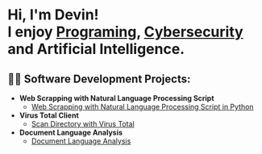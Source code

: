 <h1>Hi, I'm Devin! <br/>I enjoy <a href="https://github.com/devintechpadawan"> Programing</a>, <a href="www.linkedin.com/in/devin-taylor-004ab75b">Cybersecurity</a> and Artificial Intelligence.

<h2>👨‍💻 Software Development Projects:</h2>

- <b>Web Scrapping with Natural Language Processing Script</b>
  - [Web Scrapping with Natural Language Processing Script in Python](https://github.com/devintechpadawan/Web-Scraping-and-Language-Processing)
- <b>Virus Total Client</b>
  - [Scan Directory with Virus Total](https://github.com/devintechpadawan/Scan-directory-with-Virus-Total-/tree/main)
- <b>Document Language Analysis</b>
  - [Document Language Analysis](https://github.com/devintechpadawan/DocumentAnalysis)





[linkedin]: www.linkedin.com/in/devin-taylor-004ab75b
<!--

Here are some ideas to get you started:

- 🔭 I’m currently working on ...
- 🌱 I’m currently learning ...
- 👯 I’m looking to collaborate on ...
- 🤔 I’m looking for help with ...
- 💬 Ask me about ...
- 📫 How to reach me: ...
- 😄 Pronouns: ...
- ⚡ Fun fact: ...
-->
